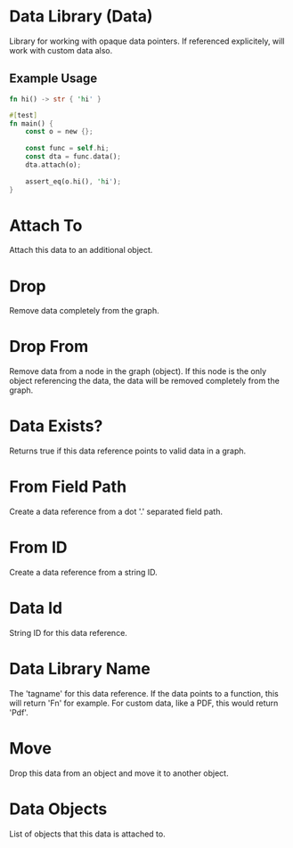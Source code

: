 # Data Library (Data)
Library for working with opaque data pointers. If referenced explicitely, will work with custom data also.

## Example Usage
```rust
fn hi() -> str { 'hi' }

#[test]
fn main() {
    const o = new {};
    
    const func = self.hi;
    const dta = func.data();
    dta.attach(o);
    
    assert_eq(o.hi(), 'hi');
}
```

# Attach To
Attach this data to an additional object.

# Drop
Remove data completely from the graph.

# Drop From
Remove data from a node in the graph (object). If this node is the only object referencing the data, the data will be removed completely from the graph.

# Data Exists?
Returns true if this data reference points to valid data in a graph.

# From Field Path
Create a data reference from a dot '.' separated field path.

# From ID
Create a data reference from a string ID.

# Data Id
String ID for this data reference.

# Data Library Name
The 'tagname' for this data reference. If the data points to a function, this will return 'Fn' for example. For custom data, like a PDF, this would return 'Pdf'.

# Move
Drop this data from an object and move it to another object.

# Data Objects
List of objects that this data is attached to.

